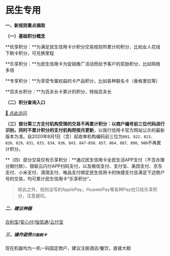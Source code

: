 # 民生专用

**一、新规则重点摘取**

**（一）基础积分概念**

**优享积分：**为满足民生信用卡计积分交易规则所累计的积分，比如女人花线下刷卡积分，可兑换里程

**乐享积分：**为民生信用卡为促销推广活动而给予客户的奖励积分，比如网络多倍

**专享积分：**为享受专属权益的卡产品积分，比如各种联名卡（香格里拉等）

**百夫长积分：**为百夫长卡累计的积分，特指百夫长

**（二）积分查询入口**

[:link: 点此访问](https://www.zjkmkj.com/Weixin/index)

**（三）部分第三方支付机构受理的交易不再累计积分：**以商户编号前三位代码进行识别，同时不累计积分的支付机构**将按月更新**，以我行信用卡官方网站公示的最新版本为准。自2020年8月1日（含）起收单机构编码前三位为`801、822、823、826、829、831、833、834、836、843、847-850、857、864、887、890、900`不再累计积分。

**（四）部分交易仅有乐享积分：**通过民生信用卡全民生活APP支付（不含办理分期付款）、银联云闪付APP扫码支付，以及微信支付、支付宝、美团支付、京东支付、小米支付、滴滴支付、唯品支付绑定民生信用卡的快捷支付且满足下述商户号的交易，均可累计民生信用卡“乐享积分”。

> 除此之外，规则没写的ApplePay，HuaweiPay等各种Pay也只给乐享积分，注意避坑。



##### 二、建议神器

[合利宝](tool/hlb.md)/[安心付](tool/axf.md)/[恒信通](tool/hxt.md)/[云付宝](tool/yfb.md)



##### 三、操作姿势`只能刷卡`

现在机器均为一机一码固定商户，建议注册酒店/餐饮，直接大额

